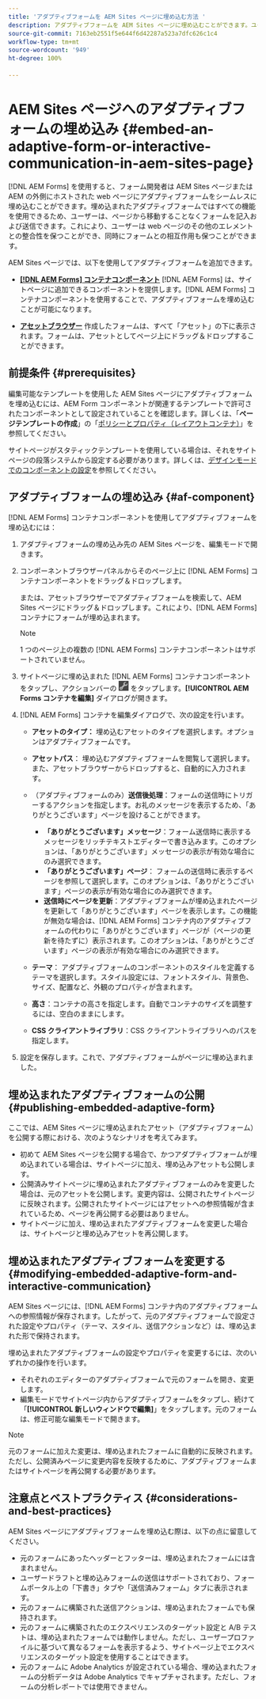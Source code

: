 ```yaml
---
title: 'アダプティブフォームを AEM Sites ページに埋め込む方法 '
description: アダプティブフォームを AEM Sites ページに埋め込むことができます。ユーザーは、サイトのページから移動することなくフォームを記入および送信できます。
source-git-commit: 7163eb2551f5e644f6d42287a523a7dfc626c1c4
workflow-type: tm+mt
source-wordcount: '949'
ht-degree: 100%

---
```



# AEM Sites ページへのアダプティブフォームの埋め込み {#embed-an-adaptive-form-or-interactive-communication-in-aem-sites-page}

[!DNL AEM Forms] を使用すると、フォーム開発者は AEM Sites ページまたは AEM の外側にホストされた web ページにアダプティブフォームをシームレスに埋め込むことができます。埋め込まれたアダプティブフォームではすべての機能を使用できるため、ユーザーは、ページから移動することなくフォームを記入および送信できます。これにより、ユーザーは web ページのその他のエレメントとの整合性を保つことができ、同時にフォームとの相互作用も保つことができます。

<!-- For information about embedding an Adaptive Form in an external web page, see [Embed Adaptive Form in external web page](/help/forms/using/embed-adaptive-form-external-web-page.md). -->

AEM Sites ページでは、以下を使用してアダプティブフォームを追加できます。

* **[[!DNL AEM Forms] コンテナコンポーネント](#af-component)**
   [!DNL AEM Forms] は、サイトページに追加できるコンポーネントを提供します。[!DNL AEM Forms] コンテナコンポーネントを使用することで、アダプティブフォームを埋め込むことが可能になります。

* **[アセットブラウザー](/help/forms/using/embed-adaptive-form-aem-sites.md#asset-browser)**
作成したフォームは、すべて「アセット」の下に表示されます。フォームは、アセットとしてページ上にドラッグ＆ドロップすることができます。

## 前提条件 {#prerequisites}

編集可能なテンプレートを使用した AEM Sites ページにアダプティブフォームを埋め込むには、AEM Form コンポーネントが関連するテンプレートで許可されたコンポーネントとして設定されていることを確認します。詳しくは、「**ページテンプレートの作成**」の「[ポリシーとプロパティ（レイアウトコンテナ）](/help/sites-authoring/templates.md)」を参照してください。

サイトページがスタティックテンプレートを使用している場合は、それをサイトページの段落システムから設定する必要があります。詳しくは、[デザインモードでのコンポーネントの設定](/help/sites-authoring/default-components-designmode.md)を参照してください。

## アダプティブフォームの埋め込み  {#af-component}

[!DNL AEM Forms] コンテナコンポーネントを使用してアダプティブフォームを埋め込むには：

1. アダプティブフォームの埋め込み先の AEM Sites ページを、編集モードで開きます。
1. コンポーネントブラウザーパネルからそのページ上に [!DNL AEM Forms] コンテナコンポーネントをドラッグ＆ドロップします。

   または、アセットブラウザーでアダプティブフォームを検索して、AEM Sites ページにドラッグ＆ドロップします。これにより、[!DNL AEM Forms] コンテナにフォームが埋め込まれます。

   >[!NOTE]
   >
   >1 つのページ上の複数の [!DNL AEM Forms] コンテナコンポーネントはサポートされていません。

1. サイトページに埋め込まれた [!DNL AEM Forms] コンテナコンポーネントをタップし、アクションバーの ![settings_icon](assets/settings_icon.png) をタップします。**[!UICONTROL AEM Forms コンテナを編集]** ダイアログが開きます。
1. [!DNL AEM Forms] コンテナを編集ダイアログで、次の設定を行います。

   * **アセットのタイプ：** 埋め込むアセットのタイプを選択します。オプションはアダプティブフォームです。
   * **アセットパス**： 埋め込むアダプティブフォームを閲覧して選択します。また、アセットブラウザーからドロップすると、自動的に入力されます。
   * （アダプティブフォームのみ）**送信後処理**：フォームの送信時にトリガーするアクションを指定します。お礼のメッセージを表示するため、「ありがとうございます」ページを設けることができます。

      * **「ありがとうございます」メッセージ**：フォーム送信時に表示するメッセージをリッチテキストエディターで書き込みます。このオプションは、「ありがとうございます」メッセージの表示が有効な場合にのみ選択できます。
      * **「ありがとうございます」ページ**： フォームの送信時に表示するページを参照して選択します。このオプションは、「ありがとうございます」ページの表示が有効な場合にのみ選択できます。
      * **送信時にページを更新**：アダプティブフォームが埋め込まれたページを更新して「ありがとうございます」ページを表示します。この機能が無効な場合は、[!DNL AEM Forms] コンテナ内のアダプティブフォームの代わりに「ありがとうございます」ページが（ページの更新を待たずに）表示されます。このオプションは、「ありがとうございます」ページの表示が有効な場合にのみ選択できます。
   * **テーマ**： アダプティブフォームのコンポーネントのスタイルを定義するテーマを選択します。スタイル設定には、フォントスタイル、背景色、サイズ、配置など、外観のプロパティが含まれます。
   * **高さ**：コンテナの高さを指定します。自動でコンテナのサイズを調整するには、空白のままにします。
   * **CSS クライアントライブラリ**：CSS クライアントライブラリへのパスを指定します。


1. 設定を保存します。これで、アダプティブフォームがページに埋め込まれました。

## 埋め込まれたアダプティブフォームの公開 {#publishing-embedded-adaptive-form}

ここでは、AEM Sites ページに埋め込まれたアセット（アダプティブフォーム）を公開する際における、次のようなシナリオを考えてみます。

* 初めて AEM Sites ページを公開する場合で、かつアダプティブフォームが埋め込まれている場合は、サイトページに加え、埋め込みアセットも公開します。
* 公開済みサイトページに埋め込まれたアダプティブフォームのみを変更した場合は、元のアセットを公開します。変更内容は、公開されたサイトページに反映されます。公開されたサイトページにはアセットへの参照情報が含まれているため、ページを再公開する必要はありません。
* サイトページに加え、埋め込まれたアダプティブフォームを変更した場合は、サイトページと埋め込みアセットを再公開します。

## 埋め込まれたアダプティブフォームを変更する {#modifying-embedded-adaptive-form-and-interactive-communication}

AEM Sites ページには、[!DNL AEM Forms] コンテナ内のアダプティブフォームへの参照情報が保存されます。したがって、元のアダプティブフォームで設定された設定やプロパティ（テーマ、スタイル、送信アクションなど）は、埋め込まれた形で保持されます。

埋め込まれたアダプティブフォームの設定やプロパティを変更するには、次のいずれかの操作を行います。

* それぞれのエディターのアダプティブフォームで元のフォームを開き、変更します。
* 編集モードでサイトページ内からアダプティブフォームをタップし、続けて「**[!UICONTROL 新しいウィンドウで編集]**」をタップします。元のフォームは、修正可能な編集モードで開きます。

>[!NOTE]
>
>元のフォームに加えた変更は、埋め込まれたフォームに自動的に反映されます。ただし、公開済みページに変更内容を反映するために、アダプティブフォームまたはサイトページを再公開する必要があります。

## 注意点とベストプラクティス {#considerations-and-best-practices}

AEM Sites ページにアダプティブフォームを埋め込む際は、以下の点に留意してください。

* 元のフォームにあったヘッダーとフッターは、埋め込まれたフォームには含まれません。
* ユーザードラフトと埋め込みフォームの送信はサポートされており、フォームポータル上の「下書き」タブや「送信済みフォーム」タブに表示されます。
* 元のフォームに構築された送信アクションは、埋め込まれたフォームでも保持されます。
* 元のフォームに構築されたのエクスペリエンスのターゲット設定と A/B テストは、埋め込まれたフォームでは動作しません。ただし、ユーザープロファイルに基づいて異なるフォームを表示するよう、サイトページ上でエクスペリエンスのターゲット設定を使用することはできます。
* 元のフォームに Adobe Analytics が設定されている場合、埋め込まれたフォームの分析データは Adobe Analytics でキャプチャされます。ただし、フォームの分析レポートでは使用できません。


